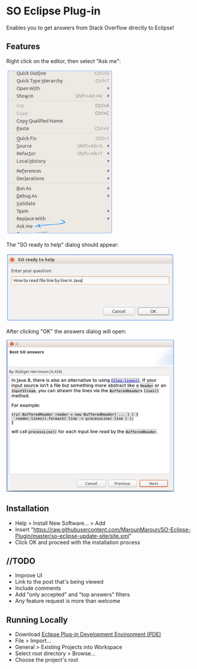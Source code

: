 # SO Eclipse Plug-in

Enables you to get answers from Stack Overflow directly to Eclipse!

## Features

Right click on the editor, then select "Ask me":

![Ask me](/images/ask_me.png)

The "SO ready to help" dialog should appear:

![SO ready to help](/images/how_to.png)

After clicking "OK" the answers dialog will open:

![Answers dialog](/images/answers.png)

## Installation

* Help > Install New Software... > Add
* Insert "https://raw.githubusercontent.com/MarounMaroun/SO-Eclipse-Plugin/master/so-eclipse-update-site/site.xml"
* Click OK and proceed with the installation process

## //TODO

* Improve UI
* Link to the post that's being viewed
* Include comments
* Add "only accepted" and "top answers" filters
* Any feature request is more than welcome

## Running Locally

* Download [Eclipse Plug-in Development Environment (PDE)](http://www.eclipse.org/pde/)
* File > Import...
* General > Existing Projects into Workspace
* Select root directory > Browse...
* Choose the project's root
